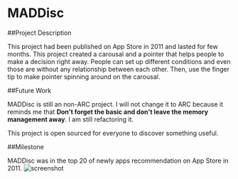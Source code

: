 MADDisc
=======

##Project Description

This project had been published on App Store in 2011 and lasted for few months. This project created a carousal and a pointer that helps people to make a decision right away. People can set up different conditions and even those are without any relationship between each other. Then, use the finger tip to make pointer spinning around on the carousal. 

##Future Work

MADDisc is still an non-ARC project. I will not change it to ARC because it reminds me that **Don't forget the basic and don't leave the memory management away**. I am still refactoring it.  

This project is open sourced for everyone to discover something useful.   

##Milestone

MADDisc was in the top 20 of newly apps recommendation on App Store in 2011. 
![screenshot](http://cl.ly/image/3D2K1m1B1r2d2R432w07)

